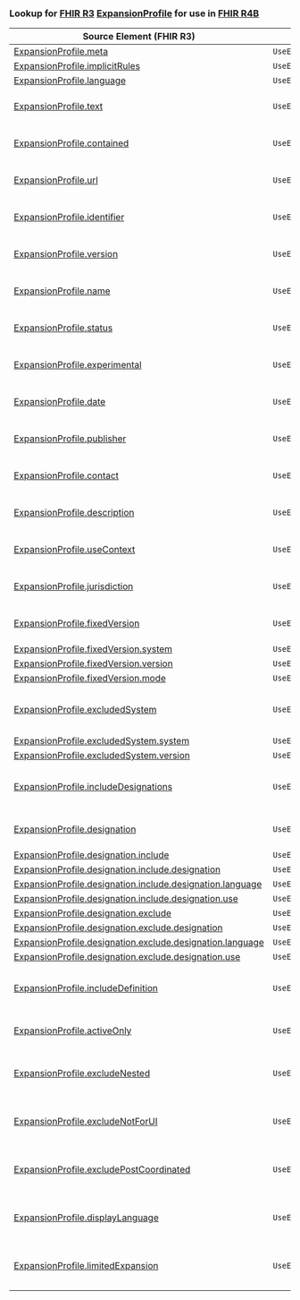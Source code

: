 ### Lookup for [FHIR R3](https://hl7.org/fhir/STU3/) [ExpansionProfile](https://hl7.org/fhir/STU3/ExpansionProfile.html) for use in [FHIR R4B](https://hl7.org/fhir/R4B/)

| Source Element (FHIR R3) | Usage | Target |
| -------------- | ----- | ------ |
| [ExpansionProfile.meta](https://hl7.org/fhir/STU3/ExpansionProfile.html#resource) | `UseElementRenamed` | [Parameters.meta](https://hl7.org/fhir/R4B/Parameters.html#resource) |
| [ExpansionProfile.implicitRules](https://hl7.org/fhir/STU3/ExpansionProfile.html#resource) | `UseElementRenamed` | [Parameters.implicitRules](https://hl7.org/fhir/R4B/Parameters.html#resource) |
| [ExpansionProfile.language](https://hl7.org/fhir/STU3/ExpansionProfile.html#resource) | `UseElementRenamed` | [Parameters.language](https://hl7.org/fhir/R4B/Parameters.html#resource) |
| [ExpansionProfile.text](https://hl7.org/fhir/STU3/ExpansionProfile.html#resource) | `UseExtension` | [http://hl7.org/fhir/3.0/StructureDefinition/extension-ExpansionProfile.text](StructureDefinition-ext-R3-ExpansionProfile.text.html) |
| [ExpansionProfile.contained](https://hl7.org/fhir/STU3/ExpansionProfile.html#resource) | `UseExtension` | [http://hl7.org/fhir/3.0/StructureDefinition/extension-ExpansionProfile.contained](StructureDefinition-ext-R3-ExpansionProfile.contained.html) |
| [ExpansionProfile.url](https://hl7.org/fhir/STU3/ExpansionProfile.html#resource) | `UseExtension` | [http://hl7.org/fhir/3.0/StructureDefinition/extension-ExpansionProfile.url](StructureDefinition-ext-R3-ExpansionProfile.url.html) |
| [ExpansionProfile.identifier](https://hl7.org/fhir/STU3/ExpansionProfile.html#resource) | `UseExtension` | [http://hl7.org/fhir/3.0/StructureDefinition/extension-ExpansionProfile.identifier](StructureDefinition-ext-R3-ExpansionProfile.identifier.html) |
| [ExpansionProfile.version](https://hl7.org/fhir/STU3/ExpansionProfile.html#resource) | `UseExtension` | [http://hl7.org/fhir/3.0/StructureDefinition/extension-ExpansionProfile.version](StructureDefinition-ext-R3-ExpansionProfile.version.html) |
| [ExpansionProfile.name](https://hl7.org/fhir/STU3/ExpansionProfile.html#resource) | `UseExtension` | [http://hl7.org/fhir/3.0/StructureDefinition/extension-ExpansionProfile.name](StructureDefinition-ext-R3-ExpansionProfile.name.html) |
| [ExpansionProfile.status](https://hl7.org/fhir/STU3/ExpansionProfile.html#resource) | `UseExtension` | [http://hl7.org/fhir/3.0/StructureDefinition/extension-ExpansionProfile.status](StructureDefinition-ext-R3-ExpansionProfile.status.html) |
| [ExpansionProfile.experimental](https://hl7.org/fhir/STU3/ExpansionProfile.html#resource) | `UseExtension` | [http://hl7.org/fhir/3.0/StructureDefinition/extension-ExpansionProfile.experimental](StructureDefinition-ext-R3-ExpansionProfile.experimental.html) |
| [ExpansionProfile.date](https://hl7.org/fhir/STU3/ExpansionProfile.html#resource) | `UseExtension` | [http://hl7.org/fhir/3.0/StructureDefinition/extension-ExpansionProfile.date](StructureDefinition-ext-R3-ExpansionProfile.date.html) |
| [ExpansionProfile.publisher](https://hl7.org/fhir/STU3/ExpansionProfile.html#resource) | `UseExtension` | [http://hl7.org/fhir/3.0/StructureDefinition/extension-ExpansionProfile.publisher](StructureDefinition-ext-R3-ExpansionProfile.publisher.html) |
| [ExpansionProfile.contact](https://hl7.org/fhir/STU3/ExpansionProfile.html#resource) | `UseExtension` | [http://hl7.org/fhir/3.0/StructureDefinition/extension-ExpansionProfile.contact](StructureDefinition-ext-R3-ExpansionProfile.contact.html) |
| [ExpansionProfile.description](https://hl7.org/fhir/STU3/ExpansionProfile.html#resource) | `UseExtension` | [http://hl7.org/fhir/3.0/StructureDefinition/extension-ExpansionProfile.description](StructureDefinition-ext-R3-ExpansionProfile.description.html) |
| [ExpansionProfile.useContext](https://hl7.org/fhir/STU3/ExpansionProfile.html#resource) | `UseExtension` | [http://hl7.org/fhir/3.0/StructureDefinition/extension-ExpansionProfile.useContext](StructureDefinition-ext-R3-ExpansionProfile.useContext.html) |
| [ExpansionProfile.jurisdiction](https://hl7.org/fhir/STU3/ExpansionProfile.html#resource) | `UseExtension` | [http://hl7.org/fhir/3.0/StructureDefinition/extension-ExpansionProfile.jurisdiction](StructureDefinition-ext-R3-ExpansionProfile.jurisdiction.html) |
| [ExpansionProfile.fixedVersion](https://hl7.org/fhir/STU3/ExpansionProfile.html#resource) | `UseExtension` | [http://hl7.org/fhir/3.0/StructureDefinition/extension-ExpansionProfile.fixedVersion](StructureDefinition-ext-R3-ExpansionProfile.fixedVersion.html) |
| [ExpansionProfile.fixedVersion.system](https://hl7.org/fhir/STU3/ExpansionProfile.html#resource) | `UseExtensionFromAncestor` | - |
| [ExpansionProfile.fixedVersion.version](https://hl7.org/fhir/STU3/ExpansionProfile.html#resource) | `UseExtensionFromAncestor` | - |
| [ExpansionProfile.fixedVersion.mode](https://hl7.org/fhir/STU3/ExpansionProfile.html#resource) | `UseExtensionFromAncestor` | - |
| [ExpansionProfile.excludedSystem](https://hl7.org/fhir/STU3/ExpansionProfile.html#resource) | `UseExtension` | [http://hl7.org/fhir/3.0/StructureDefinition/extension-ExpansionProfile.excludedSystem](StructureDefinition-ext-R3-ExpansionProfile.excludedSystem.html) |
| [ExpansionProfile.excludedSystem.system](https://hl7.org/fhir/STU3/ExpansionProfile.html#resource) | `UseExtensionFromAncestor` | - |
| [ExpansionProfile.excludedSystem.version](https://hl7.org/fhir/STU3/ExpansionProfile.html#resource) | `UseExtensionFromAncestor` | - |
| [ExpansionProfile.includeDesignations](https://hl7.org/fhir/STU3/ExpansionProfile.html#resource) | `UseExtension` | [http://hl7.org/fhir/3.0/StructureDefinition/extension-ExpansionProfile.includeDesignations](StructureDefinition-ext-R3-ExpansionProfile.includeDesignations.html) |
| [ExpansionProfile.designation](https://hl7.org/fhir/STU3/ExpansionProfile.html#resource) | `UseExtension` | [http://hl7.org/fhir/3.0/StructureDefinition/extension-ExpansionProfile.designation](StructureDefinition-ext-R3-ExpansionProfile.designation.html) |
| [ExpansionProfile.designation.include](https://hl7.org/fhir/STU3/ExpansionProfile.html#resource) | `UseExtensionFromAncestor` | - |
| [ExpansionProfile.designation.include.designation](https://hl7.org/fhir/STU3/ExpansionProfile.html#resource) | `UseExtensionFromAncestor` | - |
| [ExpansionProfile.designation.include.designation.language](https://hl7.org/fhir/STU3/ExpansionProfile.html#resource) | `UseExtensionFromAncestor` | - |
| [ExpansionProfile.designation.include.designation.use](https://hl7.org/fhir/STU3/ExpansionProfile.html#resource) | `UseExtensionFromAncestor` | - |
| [ExpansionProfile.designation.exclude](https://hl7.org/fhir/STU3/ExpansionProfile.html#resource) | `UseExtensionFromAncestor` | - |
| [ExpansionProfile.designation.exclude.designation](https://hl7.org/fhir/STU3/ExpansionProfile.html#resource) | `UseExtensionFromAncestor` | - |
| [ExpansionProfile.designation.exclude.designation.language](https://hl7.org/fhir/STU3/ExpansionProfile.html#resource) | `UseExtensionFromAncestor` | - |
| [ExpansionProfile.designation.exclude.designation.use](https://hl7.org/fhir/STU3/ExpansionProfile.html#resource) | `UseExtensionFromAncestor` | - |
| [ExpansionProfile.includeDefinition](https://hl7.org/fhir/STU3/ExpansionProfile.html#resource) | `UseExtension` | [http://hl7.org/fhir/3.0/StructureDefinition/extension-ExpansionProfile.includeDefinition](StructureDefinition-ext-R3-ExpansionProfile.includeDefinition.html) |
| [ExpansionProfile.activeOnly](https://hl7.org/fhir/STU3/ExpansionProfile.html#resource) | `UseExtension` | [http://hl7.org/fhir/3.0/StructureDefinition/extension-ExpansionProfile.activeOnly](StructureDefinition-ext-R3-ExpansionProfile.activeOnly.html) |
| [ExpansionProfile.excludeNested](https://hl7.org/fhir/STU3/ExpansionProfile.html#resource) | `UseExtension` | [http://hl7.org/fhir/3.0/StructureDefinition/extension-ExpansionProfile.excludeNested](StructureDefinition-ext-R3-ExpansionProfile.excludeNested.html) |
| [ExpansionProfile.excludeNotForUI](https://hl7.org/fhir/STU3/ExpansionProfile.html#resource) | `UseExtension` | [http://hl7.org/fhir/3.0/StructureDefinition/extension-ExpansionProfile.excludeNotForUI](StructureDefinition-ext-R3-ExpansionProfile.excludeNotForUI.html) |
| [ExpansionProfile.excludePostCoordinated](https://hl7.org/fhir/STU3/ExpansionProfile.html#resource) | `UseExtension` | [http://hl7.org/fhir/3.0/StructureDefinition/extension-ExpansionProfile.excludePostCoordinated](StructureDefinition-ext-R3-ExpansionProfile.excludePostCoordinated.html) |
| [ExpansionProfile.displayLanguage](https://hl7.org/fhir/STU3/ExpansionProfile.html#resource) | `UseExtension` | [http://hl7.org/fhir/3.0/StructureDefinition/extension-ExpansionProfile.displayLanguage](StructureDefinition-ext-R3-ExpansionProfile.displayLanguage.html) |
| [ExpansionProfile.limitedExpansion](https://hl7.org/fhir/STU3/ExpansionProfile.html#resource) | `UseExtension` | [http://hl7.org/fhir/3.0/StructureDefinition/extension-ExpansionProfile.limitedExpansion](StructureDefinition-ext-R3-ExpansionProfile.limitedExpansion.html) |
